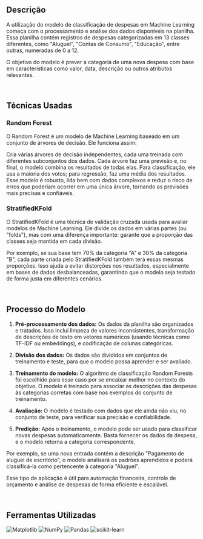 ## Descrição
A utilização do modelo de classificação de despesas em Machine Learning começa com o processamento e análise dos dados disponíveis na planilha. Essa planilha contém registros de despesas categorizadas em 13 classes diferentes, como 
"Aluguel", "Contas de Consumo", "Educação", entre outras, numeradas de 0 a 12.

O objetivo do modelo é prever a categoria de uma nova despesa com base em características como valor, data, descrição ou outros atributos relevantes. 

<br>

## Técnicas Usadas
### Random Forest
O Random Forest é um modelo de Machine Learning baseado em um conjunto de árvores de decisão. Ele funciona assim:

Cria várias árvores de decisão independentes, cada uma treinada com diferentes subconjuntos dos dados.
Cada árvore faz uma previsão e, no final, o modelo combina os resultados de todas elas. Para classificação, ele usa a maioria dos votos; para regressão, faz uma média dos resultados.
Esse modelo é robusto, lida bem com dados complexos e reduz o risco de erros que poderiam ocorrer em uma única árvore, tornando as previsões mais precisas e confiáveis.

### StratifiedKFold
O StratifiedKFold é uma técnica de validação cruzada usada para avaliar modelos de Machine Learning. Ele divide os dados em várias partes (ou "folds"), mas com uma diferença importante: garante que a proporção das classes seja mantida em cada divisão.

Por exemplo, se sua base tem 70% da categoria "A" e 30% da categoria "B", cada parte criada pelo StratifiedKFold também terá essas mesmas proporções. Isso ajuda a evitar distorções nos resultados, especialmente em bases de dados desbalanceadas, 
garantindo que o modelo seja testado de forma justa em diferentes cenários.

<br>

## Processo do Modelo

1. **Pré-processamento dos dados:** Os dados da planilha são organizados e tratados. Isso inclui limpeza de valores inconsistentes, transformação de descrições de texto em vetores
numéricos (usando técnicas como TF-IDF ou embeddings), e codificação de colunas categóricas.

2. **Divisão dos dados:** Os dados são divididos em conjuntos de treinamento e teste, para que o modelo possa aprender e ser avaliado.
   
3. **Treinamento do modelo:** O algoritmo de classificação Random Forests foi escolhido para esse caso por se encaixar melhor no contexto do objetivo. O modelo é treinado para associar as descrições das despesas às categorias corretas com 
base nos exemplos do conjunto de treinamento.

4. **Avaliação:** O modelo é testado com dados que ele ainda não viu, no conjunto de teste, para verificar sua precisão e confiabilidade.

5. **Predição:** Após o treinamento, o modelo pode ser usado para classificar novas despesas automaticamente. Basta fornecer os dados da despesa, e o modelo retorna a categoria correspondente.

Por exemplo, se uma nova entrada contém a descrição "Pagamento de aluguel de escritório", o modelo analisará os padrões aprendidos e poderá classificá-la como pertencente à categoria "Aluguel".

Esse tipo de aplicação é útil para automação financeira, controle de orçamento e análise de despesas de forma eficiente e escalável.

<br>

## Ferramentas Utilizadas
![Matplotlib](https://img.shields.io/badge/Matplotlib-%23ffffff.svg?style=for-the-badge&logo=Matplotlib&logoColor=black)
![NumPy](https://img.shields.io/badge/numpy-%23013243.svg?style=for-the-badge&logo=numpy&logoColor=white)
![Pandas](https://img.shields.io/badge/pandas-%23150458.svg?style=for-the-badge&logo=pandas&logoColor=white)
![scikit-learn](https://img.shields.io/badge/scikit--learn-%23F7931E.svg?style=for-the-badge&logo=scikit-learn&logoColor=white)
